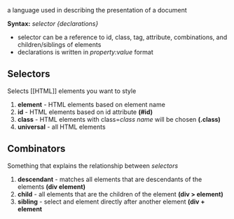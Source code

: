 a language used in describing the presentation of a document

**Syntax:** *selector {declarations}* 
- selector can be a reference to id, class, tag, attribute, combinations, and children/siblings of elements
- declarations is written in *property:value* format

## Selectors
Selects [[HTML]] elements you want to style
1. **element** - HTML elements based on element name
2. **id** - HTML elements based on id attribute **(#id)** 
3. **class** - HTML elements with class=*class name* will be chosen **(.class)**
4. **universal** - all HTML elements

##  Combinators
Something that explains the relationship between *selectors*
1. **descendant** - matches all elements that are descendants of the elements **(div element)**
2. **child** - all elements that are the children of the element **(div > element)**
3. **sibling** - select and element directly after another element **(div + element**